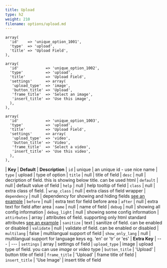 ```yaml
---
title: Upload
type: h2
weight: 210
filename: options/upload.md
---
```


```php?start_inline=1
array(
  'id'    => 'unique_option_1001',
  'type'  => 'upload',
  'title' => 'Upload Field',
),
```

```php?start_inline=1
array(
  'id'            => 'unique_option_1002',
  'type'          => 'upload',
  'title'         => 'Upload Field',
  'settings'      => array(
   'upload_type'  => 'image',
   'button_title' => 'Upload',
   'frame_title'  => 'Select an image',
   'insert_title' => 'Use this image',
  ),
),
```

```php?start_inline=1
array(
  'id'            => 'unique_option_1003',
  'type'          => 'upload',
  'title'         => 'Upload Field',
  'settings'      => array(
   'upload_type'  => 'video',
   'button_title' => 'Video',
   'frame_title'  => 'Select a video',
   'insert_title' => 'Use this video',
  ),
),
```

| **Key**          | **Default** | **Description**
| `id`             | unique      | an unique id - use nice name
| `type`           | upload      | type of option
| `title`          | null        | title of field
| `desc`           | null        | decription of field. this is showing below title. can be used html
| `default`        | null        | default value of field
| `help`           | null        | help tooltip of field
| `class`          | null        | extra class of field.
| `wrap_class`     | null        | extra class of field wrapper
| `dependency`     | null        | dependency for showing and hiding fields [see an example](#how-to-use-dependency)
| `before`         | null        | extra text for field before area
| `after`          | null        | extra text for field after area
| `name`           | null        | name of field
| `debug`          | null        | showing all config information
| `debug_light`    | null        | showing some config information
| `attirbutes`     | array       | attributes of field. supporting only html standard attributes [see an example](#how-to-use-attributes)
| `sanitize`       | text        | sanitize of field. can be enabled or disabled
| `validate`       | null        | validate of field. can be enabled or disabled
| `multilang`      | false       | multilangual support of field
| `show_only_lang` | null        | multilangual support for language keys eg. 'en' or 'tr' or 'es'
| **Extra Key**    | ---         | ---
| `settings`       | array       | settings of field
| `upload_type`    | image       | upload type of field. you can use *image* or *video* type
| `button_title`   | 'Upload'    | button title of field
| `frame_title`    | 'Upload'    | frame title of field
| `insert_title`   | 'Use Image' | insert title of field
